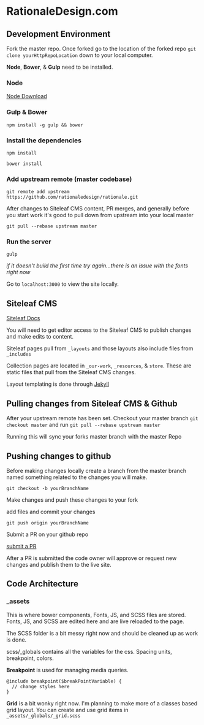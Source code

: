 # RationaleDesign.com

## Development Environment

Fork the master repo. Once forked go to the location of the forked repo `git clone yourHttpRepoLocation` down to your local computer.

__Node__, __Bower__, & __Gulp__ need to be installed.

### Node
[Node Download](https://nodejs.org/en/download/)

### Gulp & Bower
`npm install -g gulp && bower`

### Install the dependencies
`npm install`

`bower install`

### Add upstream remote (master codebase)

`git remote add upstream https://github.com/rationaledesign/rationale.git`

After changes to Siteleaf CMS content, PR merges, and generally before you start work it's good to pull down from upstream into your local master

`git pull --rebase upstream master`

### Run the server

`gulp`

_if it doesn't build the first time try again...there is an issue with the fonts right now_

Go to `localhost:3000` to view the site locally.

## Siteleaf CMS

[Siteleaf Docs](https://learn.siteleaf.com/getting-started/)

You will need to get editor access to the Siteleaf CMS to publish changes and make edits to content.

Siteleaf pages pull from `_layouts` and those layouts also include files from `_includes`

Collection pages are located in `_our-work`, `_resources`, & `store`. These are static files that pull from the Siteleaf CMS changes.

Layout templating is done through [Jekyll](https://jekyllrb.com/)

## Pulling changes from Siteleaf CMS & Github

After your upstream remote has been set. Checkout your master branch `git checkout master` and run `git pull --rebase upstream master`

Running this will sync your forks master branch with the master Repo

## Pushing changes to github

Before making changes locally create a branch from the master branch named something related to the changes you will make.

`git checkout -b yourBranchName`

Make changes and push these changes to your fork

add files and commit your changes

`git push origin yourBranchName`

Submit a PR on your github repo

[submit a PR](https://help.github.com/articles/creating-a-pull-request/)

After a PR is submitted the code owner will approve or request new changes and publish them to the live site.

## Code Architecture

### _assets

This is where bower components, Fonts, JS, and SCSS files are stored. Fonts, JS, and SCSS are edited here and are live reloaded to the page.

The SCSS folder is a bit messy right now and should be cleaned up as work is done.

scss/_globals contains all the variables for the css. Spacing units, breakpoint, colors.

__Breakpoint__ is used for managing media queries.

```
@include breakpoint($breakPointVariable) {
  // change styles here
}
```
__Grid__ is a bit wonky right now. I'm planning to make more of a classes based grid layout. You can create and use grid items in `_assets/_globals/_grid.scss`









